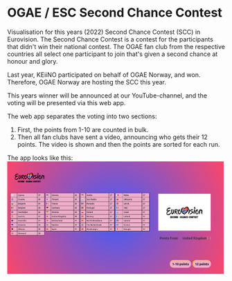 # OGAE / ESC Second Chance Contest

Visualisation for this years (2022) Second Chance Contest (SCC) in Eurovision.
The Second Chance Contest is a contest for the participants that didn't win their national contest.
The OGAE fan club from the respective countries all select one participant to join that's given a second chance
at honour and glory.

Last year, KEiiNO participated on behalf of OGAE Norway, and won. 
Therefore, OGAE Norway are hosting the SCC this year.

This years winner will be announced at our YouTube-channel, and the voting will be presented via this web app.

The web app separates the voting into two sections: 
1. First, the points from 1-10 are counted in bulk.
2. Then all fan clubs have sent a video, announcing who gets their 12 points. The video is shown and then the points are sorted for each run.

The app looks like this:
<img src="./demo.png" width=500px>